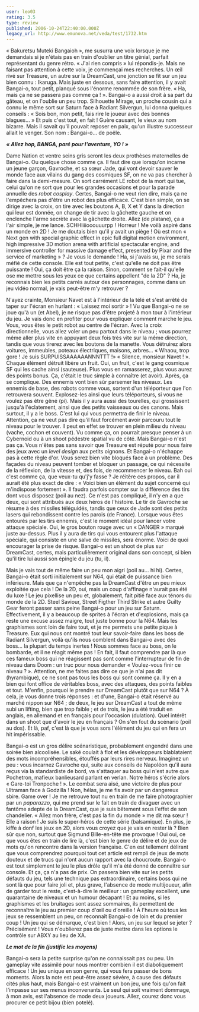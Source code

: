 ```yaml
---
user: leo03
rating: 3.5
type: review
published: 2006-10-24T22:40:00.000Z
legacy_url: http://www.emunova.net/veda/test/1732.htm
---
```

« Bakuretsu Muteki Bangaioh », me susurra une voix lorsque je me demandais si je n'étais pas en train d'oublier un titre génial, parfait représentant du genre rétro. « J'ai rien compris » lui répondis-je. Mais ne faisant pas attention à cette voix, je commençai mes recherches. Un œil rivé sur Treasure, un autre sur la DreamCast, une jonction se fit sur un jeu bien connu : Ikaruga. Mais juste en dessous, sans faire attention, il y avait Bangai-o, tout petit, planqué sous l'énorme renommée de son frère. « Ha, mais ça ne se passera pas comme ça ! ». Bangai-o a aussi droit à sa part du gâteau, et on l'oublie un peu trop. Silhouette Mirage, un proche cousin qui a connu le même sort sur Saturn face à Radiant Silvergun, lui donna quelques conseils : « Sois bon, mon petit, fais rire le joueur avec des bonnes blagues... » Et puis c'est tout, en fait ! Guère causant, le vieux au nom bizarre. Mais il savait qu'il pouvait reposer en paix, qu'un illustre successeur allait le venger. Son nom : Bangai-o... de poêle.  

  

_**« Allez hop, BANGA, paré pour l'aventure, YO ! »**_  

  

Dame Nation et ventre seins gris seront les deux prothèses maternelles de Bangai-o. Ou quelque chose comme ça. Il faut dire que lorsqu'on incarne un jeune garçon, Gavroche, et sa sœur Jade, qui vont devoir sauver le monde face aux vilains du gang des cosmiques SF, on ne va pas chercher à faire dans la demi-mesure. On sort carrément LE robot de la mort qui tue, celui qu'on ne sort que pour les grandes occasions et pour la parade annuelle des _robot cosplay_. Certes, Bangai-o ne veut rien dire, mais ça ne l'empêchera pas d'être un robot des plus efficace. C'est bien simple, on se dirige avec la croix, on tire avec les boutons A, B, X et Y dans la direction qui leur est donnée, on change de tir avec la gâchette gauche et on enclenche l'arme secrète avec la gâchette droite. Allez (de platane), ça a l'air simple, je me lance. SCHHliiiooouuurpp ! Horreur ! Me voilà aspiré dans un monde en 2D ! Je me doutais bien qu'il y avait un piège ! Où est mon « Next gen with special graphic effect in epic full digital motion environment, high impressive 3D motion arena with artificial spectacular engine, and immersive controller for massive damage effect, presented by Pixar and the service of marketing » ? Je vous le demande ! Ha, si j'avais su, je me serais méfié de cette console. Elle est tout petite, c'est qu'elle ne doit pas être puissante ! Oui, ça doit être ça la raison. Sinon, comment se fait-il qu'elle ose me mettre sous les yeux ce que certains appellent "de la 2D" ? Ha, je reconnais bien les petits carrés autour des personnages, comme dans un jeu vidéo normal, je vais peut-être m'y retrouver ?  

  

N'ayez crainte, Monsieur Navet est à l'intérieur de la télé et s'est arrêté de taper sur l'écran en hurlant : « Laissez moi sortir » ! Vu que Bangai-o ne se joue qu'à un (et Abel), je ne risque pas d'être projeté à mon tour à l'intérieur du jeu. Je vais donc en profiter pour vous expliquer comment marche le jeu. Vous, vous êtes le petit robot au centre de l'écran. Avec la croix directionnelle, vous allez voler un peu partout dans le niveau ; vous pourrez même aller plus vite en appuyant deux fois très vite sur la même direction, tandis que vous tirerez avec les boutons de la manette. Vous détruirez alors voitures, immeubles, poteaux électriques, maisons, arbres... « Whaou, trop gore ! Je suis SURPUISSAAAAAANNNTTT !» « Silence, monsieur Navet ! ». Chaque élément détruit libère un fruit. Oui, un fruit, c'est le gang cosmique SF qui les cache ainsi (sauteuse). Plus vous en ramasserez, plus vous aurez des points bonus. Ça, c'était le truc simple à connaître (et avoir). Après, ça se complique. Des ennemis vont bien sûr parsemer les niveaux. Les ennemis de base, des robots comme vous, sortent d'un téléporteur que l'on retrouvera souvent. Explosez-les ainsi que leurs téléporteurs, si vous ne voulez pas être gêné (pi). Mais il y aura aussi des tourelles, qui grossissent jusqu'à l'éclatement, ainsi que des petits vaisseaux ou des canons. Mais surtout, il y a le boss. C'est lui qui vous permettra de finir le niveau. Attention, ça ne veut pas dire qu'il faut forcément avoir parcouru tout le niveau pour le trouver. Il peut en effet se trouver en plein milieu du niveau (vache, cochon et couvent). Vu comme ça, on pourrait presque penser à un Cybernoid ou à un shoot pédestre spatial vu de côté. Mais Bangai-o n'est pas ça. Vous n'êtes pas sans savoir que Treasure est réputé pour nous faire des jeux avec un _level design_ aux petits oignons. Et Bangai-o n'échappe pas à cette règle d'or. Vous serez bien vite bloqués face à un problème. Des façades du niveau peuvent tomber et bloquer un passage, ce qui nécessite de la réflexion, de la vitesse et, des fois, de recommencer le niveau. Bah oui c'est comme ça, que veux-tu qu'j'y fasse ? Je réitère ces propos, car il aurait été plus exact de dire : « Voici bien un élément du sujet concerné qui m'indispose fortement ». Il faudra parfois compter sur la différence des tirs dont vous disposez (poil au nez). Ce n'est pas compliqué, il n'y en a que deux, qui sont attribués aux deux héros de l'histoire. Le tir de Gavroche se résume à des missiles téléguidés, tandis que ceux de Jade sont des petits lasers qui rebondissent contre les parois (de France). Lorsque vous êtes entourés par les tirs ennemis, c'est le moment idéal pour lancer votre attaque spéciale. Oui, le gros bouton rouge avec un « DANGER » marqué juste au-dessus. Plus il y aura de tirs qui vous entourent plus l'attaque spéciale, qui consiste en une salve de missiles, sera énorme. Voici de quoi encourager la prise de risque. Bangai-o est un shoot de plus sur DreamCast, certes, mais particulièrement original dans son concept, si bien qu'il tire lui aussi son épingle du jeu (tu, il).  

  

Mais je vais tout de même faire un peu mon aigri (poil au... hi hi). Certes, Bangai-o était sorti initialement sur N64, qui était de puissance bien inférieure. Mais que ça n'empêche pas la DreamCast d'être un peu mieux exploitée que cela ! De la 2D, oui, mais un coup d'affinage n'aurait pas été du luxe ! Le jeu pixellise un peu et, globalement, fait pitié face aux ténors du monde de la 2D. Steel Saviour, Street Figther Third Strike et autre Guilty Gear feront passer sans peine Bangai-o pour un jeu sur Saturn. Effectivement, il y a beaucoup de sprites à l'écran et d'explosions, mais ça reste une excuse assez maigre, tout juste bonne pour la N64\. Mais les graphismes sont loin de faire tout, et je me permets une petite pique à Treasure. Eux qui nous ont montré tout leur savoir-faire dans les boss de Radiant Silvergun, voilà qu'ils nous comblent dans Bangai-o avec des boss... la plupart du temps inertes ! Nous sommes face au boss, on le bombarde, et il ne réagit même pas ! En fait, il faut comprendre par là que ces fameux boss qui ne réagissent pas sont comme l'interrupteur de fin de niveau dans Doom : un truc pour nous demander « Voulez-vous finir ce niveau ? ». Attention, ne me faites pas dire ce que je n'ai pas dit (hyrambique), ce ne sont pas tous les boss qui sont comme ça. Il y en a bien qui font office de véritables boss, avec des attaques, des points faibles et tout. M'enfin, pourquoi le prendre sur DreamCast plutôt que sur N64 ? À cela, je vous donne trois réponses : et d'une, Bangai-o était réservé au marché nippon sur N64 ; de deux, le jeu sur DreamCast a tout de même subi un lifting, bien que trop faible ; et de trois, le jeu a été traduit en anglais, en allemand et en français pour l'occasion (dulation). Quel intérêt dans un shoot que d'avoir le jeu en français ? On s'en fout du scénario (poil au dos). Et là, paf, c'est là que je vous sors l'élément du jeu qui en fera un hit impérissable.  

  

Bangai-o est un gros délire scénaristique, probablement engendré dans une soirée bien alcoolisée. Le saké coulait à flot et les développeurs blablataient des mots incompréhensibles, étouffés par leurs rires nerveux. Imaginez un peu : vous incarnez Gavroche qui, suite aux conseils de Napoléon qu'il aura reçus via la standardiste de bord, va s'attaquer au boss qui n'est autre que Pochetron, mafieux banlieusard parlant en verlan. Notre héros s'écrie alors « Gare-toi Tronpoche ! ». Le combat sera aisé, une victoire de plus pour Ultraman face à Godzilla ! Non, hélas, je me fis avoir par un dangereux sbire. Game over ! Je me retrouve tout nu en train de me faire photographier par un _paparazzo_, qui me prend sur le fait en train de divaguer avec un fantôme adepte de la DreamCast, que je suis bêtement sous l'effet de son chandelier. « Allez mon frère, c'est pas la fin du monde » me dit ma sœur ! Elle a raison ! Je suis le super-héros de cette série (balsamique). En plus, je kiffe à donf les jeux en 2D, alors vous croyez que je vais en rester là ? Bien sûr que non, surtout que Sigmund Bille-en-tête me provoque ! Oui oui, ce que vous êtes en train de lire là, c'est bien le genre de délire et de jeux de mots qu'on rencontre dans la version française. C'en est tellement délirant que vous comprendrez pourquoi tout cet article est rempli de jeux de mots douteux et de trucs qui n'ont aucun rapport avec la choucroute. Bangai-o est tout simplement le jeu le plus drôle qu'il m'a été donné de connaître sur console. Et ça, ça n'a pas de prix. On passera bien vite sur les petits défauts du jeu, tels une technique pas extraordinaire, certains boss qui ne sont là que pour faire joli et, plus grave, l'absence de mode multijoueur, afin de garder tout le reste, c'est-à-dire le meilleur : un gameplay excellent, une quarantaine de niveaux et un humour décapant ! Et au moins, si les graphismes et les bruitages sont assez sommaires, ils permettent de reconnaître le jeu au premier coup d'œil ou d'oreille ! À l'heure où tous les jeux se ressemblent un peu, on reconnaît Bangai-o de loin et du premier coup ! Un jeu qui se démarque, c'est bien ! Alors, un jeu sur lequel se jeter ? Précisément ! Vous n'oublierez pas de juste mettre dans les options le contrôle sur ABXY au lieu de XA.  

  

_**Le mot de la fin (justifie les moyens)**_  

  

Bangai-o sera la petite surprise qu'on ne connaissait pas ou peu. Un gameplay vite assimilé pour nous montrer combien il est diaboliquement efficace ! Un jeu unique en son genre, qui vous fera passer de bons moments. Alors la note est peut-être assez sévère, à cause des défauts cités plus haut, mais Bangai-o est vraiment un bon jeu, une fois qu'on fait l'impasse sur ses menus inconvenants. Le seul qui soit vraiment dommage, à mon avis, est l'absence de mode deux joueurs. Allez, courez donc vous procurer ce petit bijou (bien potelé).